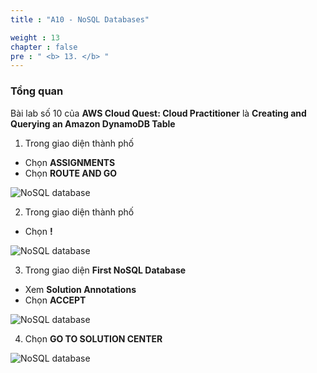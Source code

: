 ```yaml
---
title : "A10 - NoSQL Databases"

weight : 13
chapter : false
pre : " <b> 13. </b> "
---
```

### Tổng quan

Bài lab số 10 của **AWS Cloud Quest: Cloud Practitioner** là **Creating and Querying an Amazon DynamoDB Table**

1. Trong giao diện thành phố

- Chọn **ASSIGNMENTS**
- Chọn **ROUTE AND GO**

![NoSQL database](/images/13-nosqldatabase/1-nosqldatabase.png)

2. Trong giao diện thành phố

- Chọn **!**

![NoSQL database](/images/13-nosqldatabase/2-nosqldatabase.png)

3. Trong giao diện **First NoSQL Database**

- Xem **Solution Annotations**
- Chọn **ACCEPT**


![NoSQL database](/images/13-nosqldatabase/3-nosqldatabase.png)

4. Chọn **GO TO SOLUTION CENTER**


![NoSQL database](/images/13-nosqldatabase/4-nosqldatabase.png)

